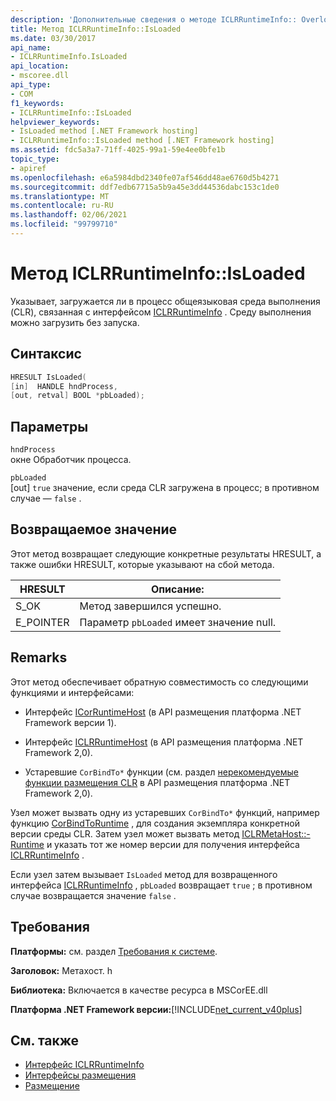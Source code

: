 ```yaml
---
description: 'Дополнительные сведения о методе ICLRRuntimeInfo:: Overloads'
title: Метод ICLRRuntimeInfo::IsLoaded
ms.date: 03/30/2017
api_name:
- ICLRRuntimeInfo.IsLoaded
api_location:
- mscoree.dll
api_type:
- COM
f1_keywords:
- ICLRRuntimeInfo::IsLoaded
helpviewer_keywords:
- IsLoaded method [.NET Framework hosting]
- ICLRRuntimeInfo::IsLoaded method [.NET Framework hosting]
ms.assetid: fdc5a3a7-71ff-4025-99a1-59e4ee0bfe1b
topic_type:
- apiref
ms.openlocfilehash: e6a5984dbd2340fe07af546dd48ae6760d5b4271
ms.sourcegitcommit: ddf7edb67715a5b9a45e3dd44536dabc153c1de0
ms.translationtype: MT
ms.contentlocale: ru-RU
ms.lasthandoff: 02/06/2021
ms.locfileid: "99799710"
---
```

# <a name="iclrruntimeinfoisloaded-method"></a>Метод ICLRRuntimeInfo::IsLoaded

Указывает, загружается ли в процесс общеязыковая среда выполнения (CLR), связанная с интерфейсом [ICLRRuntimeInfo](iclrruntimeinfo-interface.md) . Среду выполнения можно загрузить без запуска.  
  
## <a name="syntax"></a>Синтаксис  
  
```cpp  
HRESULT IsLoaded(  
[in]  HANDLE hndProcess,  
[out, retval] BOOL *pbLoaded);  
```  
  
## <a name="parameters"></a>Параметры  

 `hndProcess`  
 окне Обработчик процесса.  
  
 `pbLoaded`  
 [out] `true` значение, если среда CLR загружена в процесс; в противном случае — `false` .  
  
## <a name="return-value"></a>Возвращаемое значение  

 Этот метод возвращает следующие конкретные результаты HRESULT, а также ошибки HRESULT, которые указывают на сбой метода.  
  
|HRESULT|Описание:|  
|-------------|-----------------|  
|S_OK|Метод завершился успешно.|  
|E_POINTER|Параметр `pbLoaded` имеет значение null.|  
  
## <a name="remarks"></a>Remarks  

 Этот метод обеспечивает обратную совместимость со следующими функциями и интерфейсами:  
  
- Интерфейс [ICorRuntimeHost](icorruntimehost-interface.md) (в API размещения платформа .NET Framework версии 1).  
  
- Интерфейс [ICLRRuntimeHost](iclrruntimehost-interface.md) (в API размещения платформа .NET Framework 2,0).  
  
- Устаревшие `CorBindTo*` функции (см. раздел [нерекомендуемые функции размещения CLR](deprecated-clr-hosting-functions.md) в API размещения платформа .NET Framework 2,0).  
  
 Узел может вызвать одну из устаревших `CorBindTo*` функций, например функцию [CorBindToRuntime](corbindtoruntime-function.md) , для создания экземпляра конкретной версии среды CLR. Затем узел может вызвать метод [ICLRMetaHost::-Runtime](iclrmetahost-getruntime-method.md) и указать тот же номер версии для получения интерфейса [ICLRRuntimeInfo](iclrruntimeinfo-interface.md) .  
  
 Если узел затем вызывает `IsLoaded` метод для возвращенного интерфейса [ICLRRuntimeInfo](iclrruntimeinfo-interface.md) , `pbLoaded` возвращает `true` ; в противном случае возвращается значение `false` .  
  
## <a name="requirements"></a>Требования  

 **Платформы:** см. раздел [Требования к системе](../../get-started/system-requirements.md).  
  
 **Заголовок:** Метахост. h  
  
 **Библиотека:** Включается в качестве ресурса в MSCorEE.dll  
  
 **Платформа .NET Framework версии:**[!INCLUDE[net_current_v40plus](../../../../includes/net-current-v40plus-md.md)]  
  
## <a name="see-also"></a>См. также

- [Интерфейс ICLRRuntimeInfo](iclrruntimeinfo-interface.md)
- [Интерфейсы размещения](hosting-interfaces.md)
- [Размещение](index.md)
